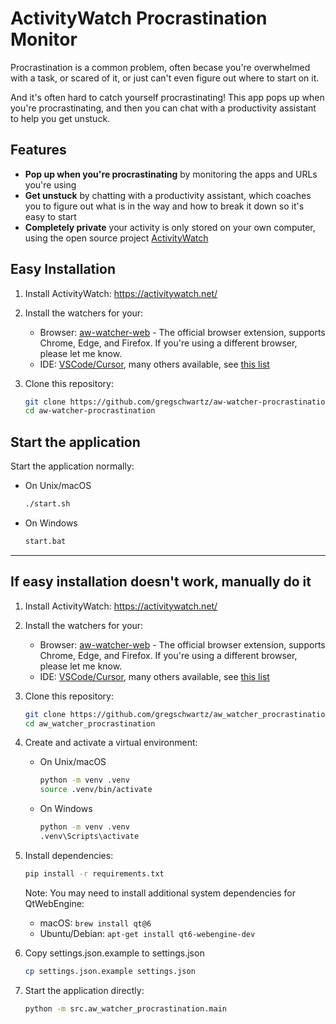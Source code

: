 # ActivityWatch Procrastination Monitor

Procrastination is a common problem, often becase you're overwhelmed with a task, or scared of it, or just can't even figure out where to start on it. 

And it's often hard to catch yourself procrastinating! This app pops up when you're procrastinating, and then you can chat with a productivity assistant to help you get unstuck.

## Features

- **Pop up when you're procrastinating** by monitoring the apps and URLs you're using
- **Get unstuck** by chatting with a productivity assistant, which coaches you to figure out what is in the way and how to break it down so it's easy to start
- **Completely private** your activity is only stored on your own computer, using the open source project [ActivityWatch](https://activitywatch.net)

## Easy Installation

1. Install ActivityWatch: https://activitywatch.net/

2. Install the watchers for your:
    - Browser: [aw-watcher-web](https://github.com/ActivityWatch/aw-watcher-web) - The official browser extension, supports Chrome, Edge, and Firefox. If you're using a different browser, please let me know.
    - IDE: [VSCode/Cursor](https://github.com/ActivityWatch/aw-watcher-vscode), many others available, see [this list](https://docs.activitywatch.net/en/latest/watchers.html#editor-watchers)

3. Clone this repository:
    ```bash
    git clone https://github.com/gregschwartz/aw-watcher-procrastination.git
    cd aw-watcher-procrastination
    ```

## Start the application

Start the application normally:
- On Unix/macOS
    ```bash
    ./start.sh
    ```

- On Windows
    ```bash
    start.bat
    ```

----

## If easy installation doesn't work, manually do it

1. Install ActivityWatch: https://activitywatch.net/

2. Install the watchers for your:
    - Browser: [aw-watcher-web](https://github.com/ActivityWatch/aw-watcher-web) - The official browser extension, supports Chrome, Edge, and Firefox. If you're using a different browser, please let me know.
    - IDE: [VSCode/Cursor](https://github.com/ActivityWatch/aw-watcher-vscode), many others available, see [this list](https://docs.activitywatch.net/en/latest/watchers.html#editor-watchers)

3. Clone this repository:
    ```bash
    git clone https://github.com/gregschwartz/aw_watcher_procrastination.git
    cd aw_watcher_procrastination
    ```

4. Create and activate a virtual environment:
    - On Unix/macOS
      ```bash
      python -m venv .venv
      source .venv/bin/activate
      ```
    - On Windows
      ```bash
      python -m venv .venv
      .venv\Scripts\activate
      ```

5. Install dependencies:
    ```bash
    pip install -r requirements.txt
    ```

    Note: You may need to install additional system dependencies for QtWebEngine:
    - macOS: `brew install qt@6`
    - Ubuntu/Debian: `apt-get install qt6-webengine-dev`

6. Copy settings.json.example to settings.json
    ```bash
    cp settings.json.example settings.json
    ```

7. Start the application directly:
    ```bash
    python -m src.aw_watcher_procrastination.main
    ```
